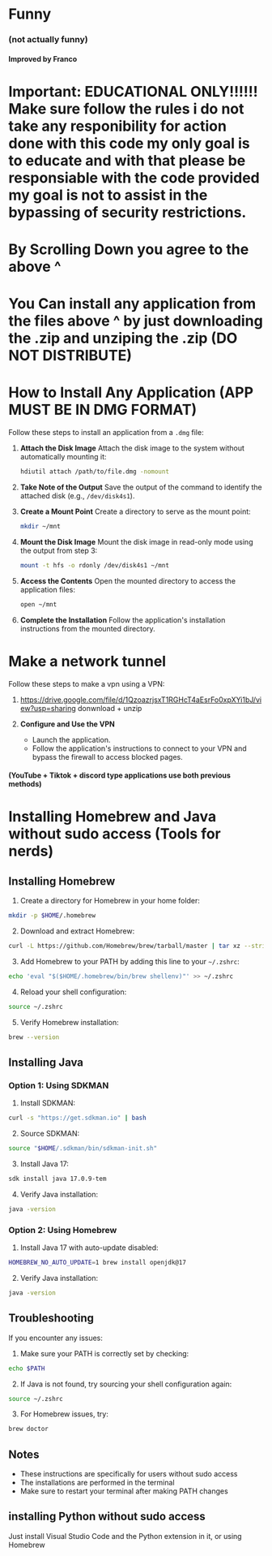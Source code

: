 # Funny
### (not actually funny)
#### Improved by Franco

# Important: EDUCATIONAL ONLY!!!!!! Make sure follow the rules i do not take any responibility for action done with this code my only goal is to educate and with that please be responsiable with the code provided my goal is not to assist in the bypassing of security restrictions.
#
#
# By Scrolling Down you agree to the above ^
#
#
#
#
#

# You Can install any application from the files above ^ by just downloading the .zip and unziping the .zip (DO NOT DISTRIBUTE)


# How to Install Any Application (APP MUST BE IN DMG FORMAT)

Follow these steps to install an application from a `.dmg` file:

1. **Attach the Disk Image**
   Attach the disk image to the system without automatically mounting it:
   ```bash
   hdiutil attach /path/to/file.dmg -nomount
   ```

2. **Take Note of the Output**
   Save the output of the command to identify the attached disk (e.g., `/dev/disk4s1`).

3. **Create a Mount Point**
   Create a directory to serve as the mount point:
   ```bash
   mkdir ~/mnt
   ```

4. **Mount the Disk Image**
   Mount the disk image in read-only mode using the output from step 3:
   ```bash
   mount -t hfs -o rdonly /dev/disk4s1 ~/mnt
   ```

5. **Access the Contents**
   Open the mounted directory to access the application files:
   ```bash
   open ~/mnt
   ```

6. **Complete the Installation**
   Follow the application's installation instructions from the mounted directory.

# Make a network tunnel

Follow these steps to make a vpn using a VPN:

1. https://drive.google.com/file/d/1QzoazrjsxT1RGHcT4aEsrFo0xpXYi1bJ/view?usp=sharing donwnload + unzip

3. **Configure and Use the VPN**
   - Launch the application.
   - Follow the application's instructions to connect to your VPN and bypass the firewall to access blocked pages.


#### (YouTube + Tiktok + discord type applications use both previous methods)

# Installing Homebrew and Java without sudo access (Tools for nerds)

## Installing Homebrew

1. Create a directory for Homebrew in your home folder:
```bash
mkdir -p $HOME/.homebrew
```

2. Download and extract Homebrew:
```bash
curl -L https://github.com/Homebrew/brew/tarball/master | tar xz --strip 1 -C $HOME/.homebrew
```

3. Add Homebrew to your PATH by adding this line to your `~/.zshrc`:
```bash
echo 'eval "$($HOME/.homebrew/bin/brew shellenv)"' >> ~/.zshrc
```

4. Reload your shell configuration:
```bash
source ~/.zshrc
```

5. Verify Homebrew installation:
```bash
brew --version
```

## Installing Java

### Option 1: Using SDKMAN

1. Install SDKMAN:
```bash
curl -s "https://get.sdkman.io" | bash
```

2. Source SDKMAN:
```bash
source "$HOME/.sdkman/bin/sdkman-init.sh"
```

3. Install Java 17:
```bash
sdk install java 17.0.9-tem
```

4. Verify Java installation:
```bash
java -version
```

### Option 2: Using Homebrew

1. Install Java 17 with auto-update disabled:
```bash
HOMEBREW_NO_AUTO_UPDATE=1 brew install openjdk@17
```

2. Verify Java installation:
```bash
java -version
```

## Troubleshooting

If you encounter any issues:

1. Make sure your PATH is correctly set by checking:
```bash
echo $PATH
```

2. If Java is not found, try sourcing your shell configuration again:
```bash
source ~/.zshrc
```

3. For Homebrew issues, try:
```bash
brew doctor
```

## Notes

- These instructions are specifically for users without sudo access
- The installations are performed in the terminal
- Make sure to restart your terminal after making PATH changes


## installing Python without sudo access
Just install Visual Studio Code and the Python extension in it, or using Homebrew
